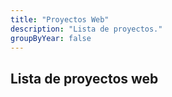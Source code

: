 ```yaml
---
title: "Proyectos Web"
description: "Lista de proyectos."
groupByYear: false
---
```

## Lista de proyectos web